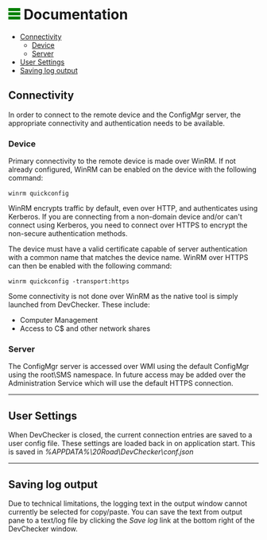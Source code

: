 # ![logo](/icons/logo-24.png) Documentation

* [Connectivity](#connectivity)
  * [Device](#device)
  * [Server](#server)
* [User Settings](#user-settings)
* [Saving log output](#saving-log-output)

## Connectivity
In order to connect to the remote device and the ConfigMgr server, the appropriate connectivity and authentication needs to be available.

### Device
Primary connectivity to the remote device is made over WinRM. If not already configured, WinRM can be enabled on the device with the following command:

```
winrm quickconfig
```

WinRM encrypts traffic by default, even over HTTP, and authenticates using Kerberos. If you are connecting from a non-domain device and/or can't connect using Kerberos, you need to connect over HTTPS to encrypt the non-secure authentication methods.

The device must have a valid certificate capable of server authentication with a common name that matches the device name. WinRM over HTTPS can then be enabled with the following command:

```
winrm quickconfig -transport:https
```

Some connectivity is not done over WinRM as the native tool is simply launched from DevChecker. These include:

* Computer Management
* Access to C$ and other network shares

### Server

The ConfigMgr server is accessed over WMI using the default ConfigMgr using the root\SMS namespace. In future access may be added over the Administration Service which will use the default HTTPS connection.

---

## User Settings
When DevChecker is closed, the current connection entries are saved to a user config file. These settings are loaded back in on application start. This is saved in *%APPDATA%\20Road\DevChecker\conf.json*

---

## Saving log output
Due to technical limitations, the logging text in the output window cannot currently be selected for copy/paste. You can save the text from output pane to a text/log file by clicking the *Save log* link at the bottom right of the DevChecker window.